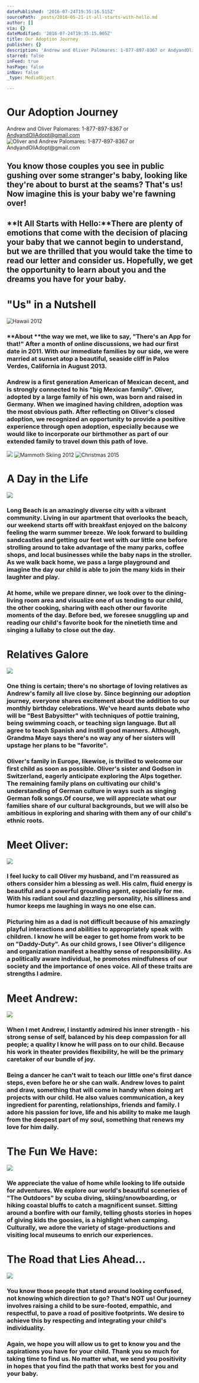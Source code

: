 ```yaml
---
datePublished: '2016-07-24T19:35:16.515Z'
sourcePath: _posts/2016-05-21-it-all-starts-with-hello.md
author: []
via: {}
dateModified: '2016-07-24T19:35:15.905Z'
title: Our Adoption Journey
publisher: {}
description: 'Andrew and Oliver Palomares: 1-877-897-8367 or AndyandOliAdopt@gmail.com'
starred: false
inFeed: true
hasPage: false
inNav: false
_type: MediaObject

---
```

# **Our Adoption Journey**

Andrew and Oliver Palomares: 1-877-897-8367 or AndyandOliAdopt@gmail.com
![Oliver and Andrew Palomares: 1-877-897-8367 or AndyandOliAdopt@gmail.com ](https://s3-us-west-2.amazonaws.com/the-grid-img/p/ed5517492887cff0288a4a8acead4170f8aac1fe.jpg)

## You know those couples you see in public gushing over some stranger's baby, looking like they're about to burst at the seams? That's us! Now imagine this is your baby we're fawning over!

## **It All Starts with Hello:**There are plenty of emotions that come with the decision of placing your baby that we cannot begin to understand, but we are thrilled that you would take the time to read our letter and consider us. Hopefully, we get the opportunity to learn about you and the dreams you have for your baby.

# **"Us" in a Nutshell**
![Hawaii 2012](https://the-grid-user-content.s3-us-west-2.amazonaws.com/1a98d73f-5b37-4da8-995b-075fe82f808d.jpg)

### **About **the way we met, we like to say, "There's an App for that!" After a month of online discussions, we had our first date in 2011\. With our immediate families by our side, we were married at sunset atop a beautiful, seaside cliff in Palos Verdes, California in August 2013\.

### **Andrew** is a first generation American of Mexican decent, and is strongly connected to his "big Mexican family". **Oliver**, adopted by a large family of his own, was born and raised in Germany. When we imagined having children, adoption was the most obvious path. After reflecting on Oliver's closed adoption, we recognized an opportunity to provide a positive experience through open adoption, especially because we would like to incorporate our birthmother as part of our extended family to travel down this path of love.
![](https://the-grid-user-content.s3-us-west-2.amazonaws.com/24318756-2818-4c9d-8bca-278af67859f8.jpg)
![Mammoth Skiing 2012](https://the-grid-user-content.s3-us-west-2.amazonaws.com/832e7f7d-f85d-498a-ac6a-bea32eaac675.jpg)
![Christmas 2015](https://imgflo.herokuapp.com/graph/vahj1ThiexotieMo/075c0972a5ca20a4e5f013ffa82ce044/croprotate.jpg?cropheight=3264&cropwidth=2448&degrees=-90&input=https%3A%2F%2Fthe-grid-user-content.s3-us-west-2.amazonaws.com%2F185944ea-6735-48dd-a58b-a0c04cd9ca4b.jpg&x=0&y=0)

# **A Day in the Life**
![](https://s3-us-west-2.amazonaws.com/the-grid-img/p/bf527f6453313dad7d75f27e881479d04c13e657.jpg)

### **Long Beach** is an amazingly diverse city with a vibrant community. Living in our apartment that overlooks the beach, our weekend starts off with breakfast enjoyed on the balcony feeling the warm summer breeze. We look forward to building sandcastles and getting our feet wet with our little one before strolling around to take advantage of the many parks, coffee shops, and local businesses while the baby naps in the stroller. As we walk back home, we pass a large playground and imagine the day our child is able to join the many kids in their laughter and play.

### At home, while we prepare dinner, we look over to the dining-living room area and visualize one of us tending to our child, the other cooking, sharing with each other our favorite moments of the day. Before bed, we foresee snuggling up and reading our child's favorite book for the ninetieth time and singing a lullaby to close out the day.

# **Relatives Galore**
![](https://s3-us-west-2.amazonaws.com/the-grid-img/p/bca4215ce52f136819330255164e745f769fc5d2.jpg)

### **One thing is certain**; there's no shortage of loving relatives as Andrew's family all live close by. Since beginning our adoption journey, everyone shares excitement about the addition to our monthly birthday celebrations. We've heard aunts debate who will be "Best Babysitter" with techniques of pottie training, being swimming coach, or teaching sign language. But all agree to teach Spanish and instill good manners. Although, Grandma Maye says there's no way any of her sisters will upstage her plans to be "favorite".

### Oliver's family in Europe, likewise, is thrilled to welcome our first child as soon as possible. Oliver's sister and Godson in Switzerland, eagerly anticipate exploring the Alps together. The remaining family plans on cultivating our child's understanding of German culture in ways such as singing German folk songs.Of course, we will appreciate what our families share of our cultural backgrounds, but we will also be ambitious in exploring and sharing with them any of our child's ethnic roots.

# **Meet Oliver:**
![](https://s3-us-west-2.amazonaws.com/the-grid-img/p/4643df31a32f7ffaf9b943646c6e05de1fedcd19.jpg)

### I feel lucky to call Oliver my husband, and I'm reassured as others consider him a blessing as well. His calm, fluid energy is beautiful and a powerful grounding agent, especially for me. With his radiant soul and dazzling personality, his silliness and humor keeps me laughing in ways no one else can.

### Picturing him as a dad is not difficult because of his amazingly playful interactions and abilities to appropriately speak with children. I know he will be eager to get home from work to be on "Daddy-Duty". As our child grows, I see Oliver's diligence and organization manifest a healthy sense of responsibility. As a politically aware individual, he promotes mindfulness of our society and the importance of ones voice. All of these traits are strengths I admire.

# **Meet Andrew:**
![](https://the-grid-user-content.s3-us-west-2.amazonaws.com/5353b80a-011e-4d42-bd9f-bbd1253a4d4a.jpg)

### When I met Andrew, I instantly admired his inner strength - his strong sense of self, balanced by his deep compassion for all people; a quality I know he will pass on to our child. Because his work in theater provides flexibility, he will be the primary caretaker of our bundle of joy.

### Being a dancer he can't wait to teach our little one's first dance steps, even before he or she can walk. Andrew loves to paint and draw, something that will come in handy when doing art projects with our child. He also values communication, a key ingredient for parenting, relationships, friends and family. I adore his passion for love, life and his ability to make me laugh from the deepest part of my soul, something that renews my love for him daily.

# **The Fun We Have:**
![](https://s3-us-west-2.amazonaws.com/the-grid-img/p/ac1eb3384fb6bdcc8ff7f18ea9d1a9d57cff7a51.jpg)

### We appreciate the value of home while looking to life outside for adventures. We explore our world's beautiful sceneries of "The Outdoors" by scuba diving, skiing/snowboarding, or hiking coastal bluffs to catch a magnificent sunset. Sitting around a bonfire with our family, telling ghosts stories in hopes of giving kids the goosies, is a highlight when camping. Culturally, we adore the variety of stage-productions and visiting local museums to enrich our experiences.

# **The Road that Lies Ahead...**
![](https://s3-us-west-2.amazonaws.com/the-grid-img/p/cc049a9ad600bcd4ac606a2958d10c366f50b532.jpg)

### You know those people that stand around looking confused, not knowing which direction to go? That's NOT us! Our journey involves raising a child to be sure-footed, empathic, and respectful, to pave a road of positive footprints. We desire to achieve this by respecting and integrating your child's individuality.

### Again, we hope you will allow us to get to know you and the aspirations you have for your child. Thank you so much for taking time to find us. No matter what, we send you positivity in hopes that you find the path that works best for you and your baby.